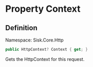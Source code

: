 # Property Context

## Definition
Namespace: Sisk.Core.Http

```csharp
public HttpContext? Context { get; }
```

Gets the HttpContext for this request.

